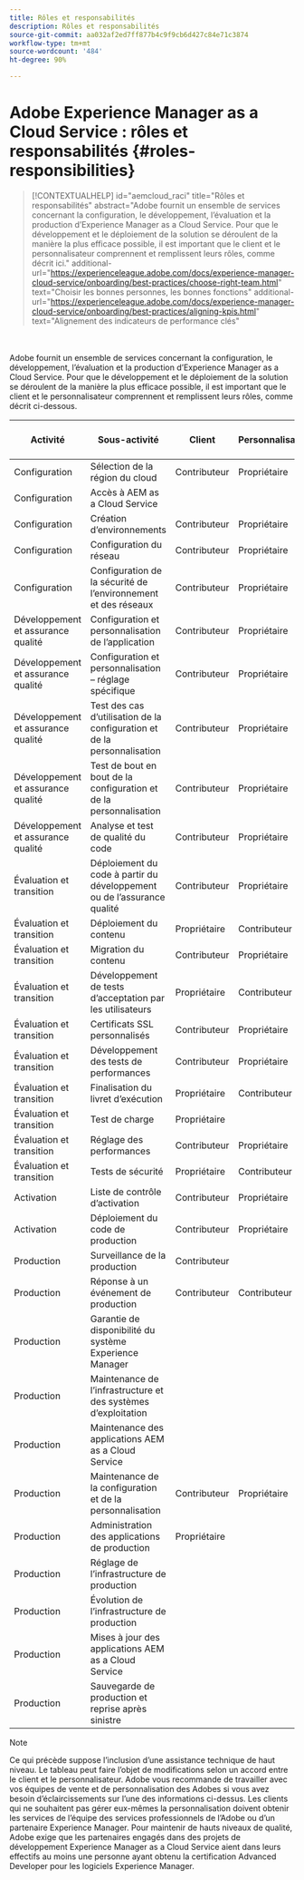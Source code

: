 ```yaml
---
title: Rôles et responsabilités
description: Rôles et responsabilités
source-git-commit: aa032af2ed7ff877b4c9f9cb6d427c84e71c3874
workflow-type: tm+mt
source-wordcount: '484'
ht-degree: 90%

---
```



# Adobe Experience Manager as a Cloud Service : rôles et responsabilités {#roles-responsibilities}

>[!CONTEXTUALHELP]
>id="aemcloud_raci"
>title="Rôles et responsabilités"
>abstract="Adobe fournit un ensemble de services concernant la configuration, le développement, l’évaluation et la production d’Experience Manager as a Cloud Service. Pour que le développement et le déploiement de la solution se déroulent de la manière la plus efficace possible, il est important que le client et le personnalisateur comprennent et remplissent leurs rôles, comme décrit ici."
>additional-url="https://experienceleague.adobe.com/docs/experience-manager-cloud-service/onboarding/best-practices/choose-right-team.html" text="Choisir les bonnes personnes, les bonnes fonctions"
>additional-url="https://experienceleague.adobe.com/docs/experience-manager-cloud-service/onboarding/best-practices/aligning-kpis.html" text="Alignement des indicateurs de performance clés"

<br></br>
Adobe fournit un ensemble de services concernant la configuration, le développement, l’évaluation et la production d’Experience Manager as a Cloud Service. Pour que le développement et le déploiement de la solution se déroulent de la manière la plus efficace possible, il est important que le client et le personnalisateur comprennent et remplissent leurs rôles, comme décrit ci-dessous.


| Activité | Sous-activité | Client | Personnalisateur | Adobe | Fonctionnalité de Cloud Manager |
|---------------------------------|-------------------------------------------------------|-------------|-------------|---------|-----------------------------|
| Configuration | Sélection de la région du cloud | Contributeur | Propriétaire | Conseiller | Oui |
| Configuration | Accès à AEM as a Cloud Service |             |             | Propriétaire | Oui |
| Configuration | Création d’environnements | Contributeur | Propriétaire | Conseiller | Oui |
| Configuration | Configuration du réseau | Contributeur | Propriétaire | Conseiller | Oui |
| Configuration | Configuration de la sécurité de l’environnement et des réseaux | Contributeur | Propriétaire | Conseiller | Oui |
| Développement et assurance qualité | Configuration et personnalisation de l’application | Contributeur | Propriétaire |         |                             |
| Développement et assurance qualité | Configuration et personnalisation – réglage spécifique | Contributeur | Propriétaire |         |                             |
| Développement et assurance qualité | Test des cas d’utilisation de la configuration et de la personnalisation | Contributeur | Propriétaire |         |                             |
| Développement et assurance qualité | Test de bout en bout de la configuration et de la personnalisation | Contributeur | Propriétaire |         |                             |
| Développement et assurance qualité | Analyse et test de qualité du code | Contributeur | Propriétaire | Conseiller | Oui |
| Évaluation et transition | Déploiement du code à partir du développement ou de l’assurance qualité | Contributeur | Propriétaire | Conseiller | Oui |
| Évaluation et transition | Déploiement du contenu | Propriétaire | Contributeur |         |                             |
| Évaluation et transition | Migration du contenu | Contributeur | Propriétaire |         |                             |
| Évaluation et transition | Développement de tests d’acceptation par les utilisateurs | Propriétaire | Contributeur |         |                             |
| Évaluation et transition | Certificats SSL personnalisés | Contributeur | Propriétaire | Conseiller | Oui |
| Évaluation et transition | Développement des tests de performances | Contributeur | Propriétaire |         |                             |
| Évaluation et transition | Finalisation du livret d’exécution | Propriétaire | Contributeur |         |                             |
| Évaluation et transition | Test de charge | Propriétaire |             |         |                             |
| Évaluation et transition | Réglage des performances | Contributeur | Propriétaire |         |                             |
| Évaluation et transition | Tests de sécurité | Propriétaire | Contributeur |         |                             |
| Activation | Liste de contrôle d’activation | Contributeur | Propriétaire |         |                             |
| Activation | Déploiement du code de production | Contributeur | Propriétaire | Conseiller | Oui |
| Production | Surveillance de la production | Contributeur |             | Propriétaire |                             |
| Production | Réponse à un événement de production | Contributeur | Contributeur | Propriétaire |                             |
| Production | Garantie de disponibilité du système Experience Manager |             |             | Propriétaire |                             |
| Production | Maintenance de l’infrastructure et des systèmes d’exploitation |             |             | Propriétaire |                             |
| Production | Maintenance des applications AEM as a Cloud Service |             |             | Propriétaire |                             |
| Production | Maintenance de la configuration et de la personnalisation | Contributeur | Propriétaire |         |                             |
| Production | Administration des applications de production | Propriétaire |             |         |                             |
| Production | Réglage de l’infrastructure de production |             |             | Propriétaire |                             |
| Production | Évolution de l’infrastructure de production |             |             | Propriétaire |                             |
| Production | Mises à jour des applications AEM as a Cloud Service |             |             | Propriétaire |                             |
| Production | Sauvegarde de production et reprise après sinistre |             |             | Propriétaire |                             |

>[!NOTE]
>
> Ce qui précède suppose l’inclusion d’une assistance technique de haut niveau. Le tableau peut faire l’objet de modifications selon un accord entre le client et le personnalisateur. Adobe vous recommande de travailler avec vos équipes de vente et de personnalisation des Adobes si vous avez besoin d’éclaircissements sur l’une des informations ci-dessus.
> Les clients qui ne souhaitent pas gérer eux-mêmes la personnalisation doivent obtenir les services de l’équipe des services professionnels de l’Adobe ou d’un partenaire Experience Manager.
>Pour maintenir de hauts niveaux de qualité, Adobe exige que les partenaires engagés dans des projets de développement Experience Manager as a Cloud Service aient dans leurs effectifs au moins une personne ayant obtenu la certification Advanced Developer pour les logiciels Experience Manager.
